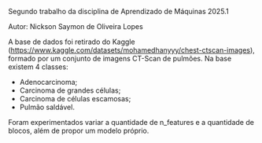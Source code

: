 Segundo trabalho da disciplina de Aprendizado de Máquinas 2025.1

Autor: Nickson Saymon de Oliveira Lopes

A base de dados foi retirado do Kaggle (https://www.kaggle.com/datasets/mohamedhanyyy/chest-ctscan-images), formado por um conjunto de imagens CT-Scan de pulmões. 
Na base existem 4 classes:
* Adenocarcinoma;
* Carcinoma de grandes células;
* Carcinoma de células escamosas;
* Pulmão saldável.

Foram experimentados variar a quantidade de n_features e a quantidade de blocos, além de propor um modelo próprio.
